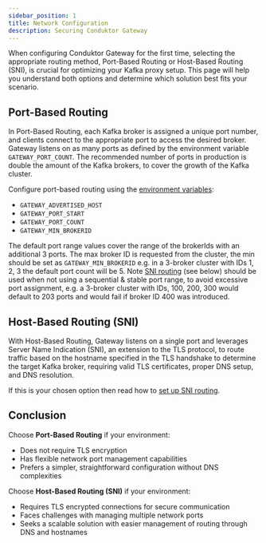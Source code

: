 ```yaml
---
sidebar_position: 1
title: Network Configuration
description: Securing Conduktor Gateway
---
```



When configuring Conduktor Gateway for the first time, selecting the appropriate routing method, Port-Based Routing or Host-Based Routing (SNI), is crucial for optimizing your Kafka proxy setup. 
This page will help you understand both options and determine which solution best fits your scenario.


## Port-Based Routing
In Port-Based Routing, each Kafka broker is assigned a unique port number, and clients connect to the appropriate port to access the desired broker. Gateway listens on as many ports as defined by the environment variable `GATEWAY_PORT_COUNT`. The recommended number of ports in production is double the amount of the Kafka brokers, to cover the growth of the Kafka cluster.

Configure port-based routing using the [environment variables](../configuration/env-variables.md#hostport):
 - `GATEWAY_ADVERTISED_HOST` 
 - `GATEWAY_PORT_START`
 - `GATEWAY_PORT_COUNT`
 - `GATEWAY_MIN_BROKERID`

The default port range values cover the range of the brokerIds with an additional 3 ports. The max broker ID is requested from the cluster, the min should be set as `GATEWAY_MIN_BROKERID` e.g. in a 3-broker cluster with IDs 1, 2, 3 the default port count will be 5. Note [SNI routing](#host-based-routing-sni) (see below) should be used when not using a sequential & stable port range, to avoid excessive port assignment, e.g. a 3-broker cluster with IDs, 100, 200, 300 would default to 203 ports and would fail if broker ID 400 was introduced.

## Host-Based Routing (SNI)
With Host-Based Routing, Gateway listens on a single port and leverages Server Name Indication (SNI), an extension to the TLS protocol, to route traffic based on the hostname specified in the TLS handshake to determine the target Kafka broker, requiring valid TLS certificates, proper DNS setup, and DNS resolution.

If this is your chosen option then read how to [set up SNI routing](../how-to/sni-routing.md#setting-up-sni-routing).

## Conclusion

Choose **Port-Based Routing** if your environment:
- Does not require TLS encryption
- Has flexible network port management capabilities
- Prefers a simpler, straightforward configuration without DNS complexities

Choose **Host-Based Routing (SNI)** if your environment:
- Requires TLS encrypted connections for secure communication
- Faces challenges with managing multiple network ports
- Seeks a scalable solution with easier management of routing through DNS and hostnames
